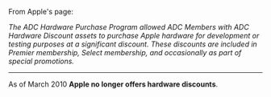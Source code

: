 From Apple's page:

*The ADC Hardware Purchase Program allowed ADC Members with ADC Hardware Discount assets to purchase Apple hardware for development or testing purposes at a significant discount. These discounts are included in Premier membership, Select membership, and occasionally as part of special promotions.*

----
As of March 2010 **Apple no longer offers hardware discounts**.
